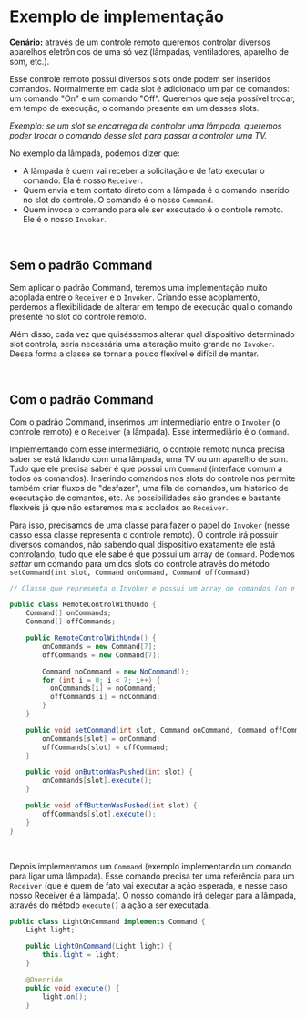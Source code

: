 # Exemplo de implementação

**Cenário:** através de um controle remoto queremos controlar diversos aparelhos eletrônicos de uma só vez (lâmpadas, ventiladores, aparelho de som, etc.).

Esse controle remoto possui diversos slots onde podem ser inseridos comandos. Normalmente em cada slot é adicionado um par de comandos: um comando "On" e um comando "Off". Queremos que seja possível trocar, em tempo de execução, o comando presente em um desses slots.

*Exemplo: se um slot se encarrega de controlar uma lâmpada, queremos poder trocar o comando desse slot para passar a controlar uma TV.*

No exemplo da lâmpada, podemos dizer que:
* A lâmpada é quem vai receber a solicitação e de fato executar o comando. Ela é nosso `Receiver`.
* Quem envia e tem contato direto com a lâmpada é o comando inserido no slot do controle. O comando é o nosso `Command`.
* Quem invoca o comando para ele ser executado é o controle remoto. Ele é o nosso `Invoker`.



<br>

## Sem o padrão Command
Sem aplicar o padrão Command, teremos uma implementação muito acoplada entre o `Receiver` e o `Invoker`. Criando esse acoplamento, perdemos a flexibilidade de alterar em tempo de execução qual o comando presente no slot do controle remoto.

Além disso, cada vez que quiséssemos alterar qual dispositivo determinado slot controla, seria necessária uma alteração muito grande no `Invoker`. Dessa forma a classe se tornaria pouco flexível e difícil de manter.

<br>

## Com o padrão Command
Com o padrão Command, inserimos um intermediário entre o `Invoker` (o controle remoto) e o `Receiver` (a lâmpada). Esse intermediário é o `Command`.

Implementando com esse intermediário, o controle remoto nunca precisa saber se está lidando com uma lâmpada, uma TV ou um aparelho de som. Tudo que ele precisa saber é que possui um `Command` (interface comum a todos os comandos). Inserindo comandos nos slots do controle nos permite também criar fluxos de "desfazer", uma fila de comandos, um histórico de executação de comantos, etc. As possibilidades são grandes e bastante flexíveis já que não estaremos mais acolados ao `Receiver`.

Para isso, precisamos de uma classe para fazer o papel do `Invoker` (nesse casso essa classe representa o controle remoto). O controle irá possuir diversos comandos, não sabendo qual dispositivo exatamente ele está controlando, tudo que ele sabe é que possui um array de `Command`. Podemos *settar* um comando para um dos slots do controle através do método `setCommand(int slot, Command onCommand, Command offCommand)`
```java
// Classe que representa o Invoker e possui um array de comandos (on e off) que podem ser executados

public class RemoteControlWithUndo {
    Command[] onCommands;
    Command[] offCommands;

    public RemoteControlWithUndo() {
        onCommands = new Command[7];
        offCommands = new Command[7];

        Command noCommand = new NoCommand();
        for (int i = 0; i < 7; i++) {
          onCommands[i] = noCommand;
          offCommands[i] = noCommand;
        }
    }

    public void setCommand(int slot, Command onCommand, Command offCommand) {
        onCommands[slot] = onCommand;
        offCommands[slot] = offCommand;
    }

    public void onButtonWasPushed(int slot) {
        onCommands[slot].execute();
    }

    public void offButtonWasPushed(int slot) {
        offCommands[slot].execute();
    }
}
```

<br>

Depois implementamos um `Command` (exemplo implementando um comando para ligar uma lâmpada). Esse comando precisa ter uma referência para um `Receiver` (que é quem de fato vai executar a ação esperada, e nesse caso nosso Receiver é a lâmpada). O nosso comando irá delegar para a lâmpada, através do método `execute()` a ação a ser executada.
```java
public class LightOnCommand implements Command {
    Light light;

    public LightOnCommand(Light light) {
        this.light = light;
    }

    @Override
    public void execute() {
        light.on();
    }
```